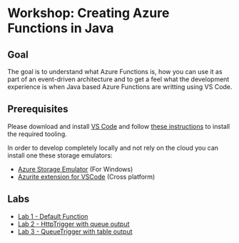 # Workshop: Creating Azure Functions in Java

## Goal

The goal is to understand what Azure Functions is, how you can use it as part of an event-driven architecture and to get a feel what the development experience is when Java based Azure Functions are writting using VS Code.

## Prerequisites

Please download and install [VS Code](https://code.visualstudio.com/Download) and follow [these instructions](https://code.visualstudio.com/docs/java/java-azurefunctions) to install the required tooling.

In order to develop completely locally and not rely on the cloud you can install one these storage emulators:
- [Azure Storage Emulator](https://go.microsoft.com/fwlink/?linkid=717179&clcid=0x409) (For Windows)
- [Azurite extension for VSCode](https://marketplace.visualstudio.com/items?itemName=Azurite.azurite) (Cross platform)

## Labs

- [Lab 1 - Default Function](lab1.md)
- [Lab 2 - HttpTrigger with queue output](lab2.md)
- [Lab 3 - QueueTrigger with table output](lab3.md)